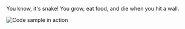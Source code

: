 You know, it's snake! You grow, eat food, and die when you hit a wall.

![Code sample in action](konsole-snake.gif)